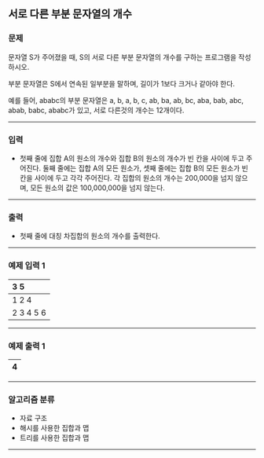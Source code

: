 서로 다른 부분 문자열의 개수
-------------
### 문제

문자열 S가 주어졌을 때, S의 서로 다른 부분 문자열의 개수를 구하는 프로그램을 작성하시오.

부분 문자열은 S에서 연속된 일부분을 말하며, 길이가 1보다 크거나 같아야 한다.

예를 들어, ababc의 부분 문자열은 a, b, a, b, c, ab, ba, ab, bc, aba, bab, abc, abab, babc, ababc가 있고, 서로 다른것의 개수는 12개이다.

- - -

### 입력
* 첫째 줄에 집합 A의 원소의 개수와 집합 B의 원소의 개수가 빈 칸을 사이에 두고 주어진다. 둘째 줄에는 집합 A의 모든 원소가, 셋째 줄에는 집합 B의 모든 원소가 빈 칸을 사이에 두고 각각 주어진다. 각 집합의 원소의 개수는 200,000을 넘지 않으며, 모든 원소의 값은 100,000,000을 넘지 않는다.

- - -

### 출력
* 첫째 줄에 대칭 차집합의 원소의 개수를 출력한다.

- - -

### 예제 입력 1
|3 5|
|:---|
|1 2 4|
|2 3 4 5 6|

- - -

### 예제 출력 1
|4|
|:---|

- - -

### 알고리즘 분류
* 자료 구조
* 해시를 사용한 집합과 맵
* 트리를 사용한 집합과 맵

- - -